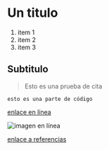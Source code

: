 # Un titulo
1. item 1
2. item 2
3. item 3
## Subtitulo

>Esto es una prueba de cita 

```
esto es una parte de código
```
[enlace en línea](http://www.limni.net)

![imagen en línea](https://www.sientegalicia.com/blog/wp-content/uploads/2020/02/1170x690.jpg)

[enlace a referencias](referencias.md)


